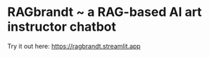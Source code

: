 # RAGbrandt ~ a RAG-based AI art instructor chatbot
Try it out here: https://ragbrandt.streamlit.app

